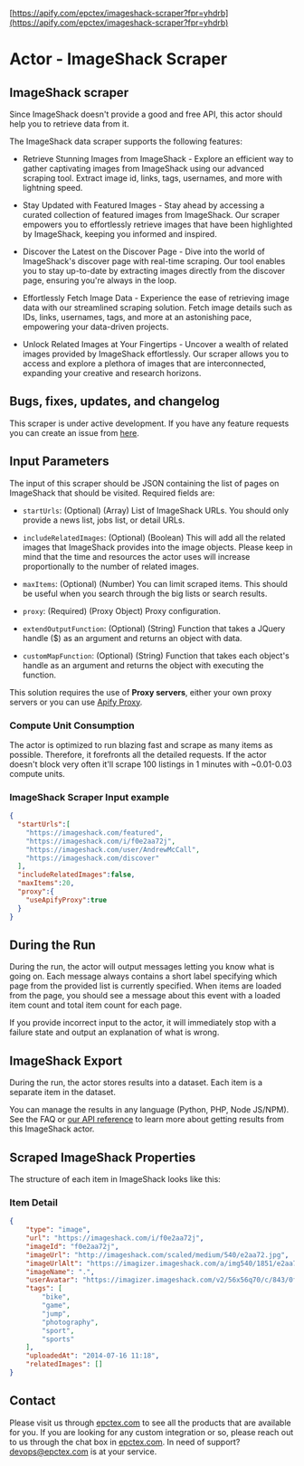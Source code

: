 [https://apify.com/epctex/imageshack-scraper?fpr=yhdrb](https://apify.com/epctex/imageshack-scraper?fpr=yhdrb)

# Actor - ImageShack Scraper

## ImageShack scraper

Since ImageShack doesn't provide a good and free API, this actor should help you to retrieve data from it.

The ImageShack data scraper supports the following features:

-   Retrieve Stunning Images from ImageShack - Explore an efficient way to gather captivating images from ImageShack using our advanced scraping tool. Extract image id, links, tags, usernames, and more with lightning speed.

-   Stay Updated with Featured Images - Stay ahead by accessing a curated collection of featured images from ImageShack. Our scraper empowers you to effortlessly retrieve images that have been highlighted by ImageShack, keeping you informed and inspired.

-   Discover the Latest on the Discover Page - Dive into the world of ImageShack's discover page with real-time scraping. Our tool enables you to stay up-to-date by extracting images directly from the discover page, ensuring you're always in the loop.

-   Effortlessly Fetch Image Data - Experience the ease of retrieving image data with our streamlined scraping solution. Fetch image details such as IDs, links, usernames, tags, and more at an astonishing pace, empowering your data-driven projects.

-   Unlock Related Images at Your Fingertips - Uncover a wealth of related images provided by ImageShack effortlessly. Our scraper allows you to access and explore a plethora of images that are interconnected, expanding your creative and research horizons.

## Bugs, fixes, updates, and changelog

This scraper is under active development. If you have any feature requests you can create an issue from [here](https://github.com/epctex/imageshack-scraper/issues).


## Input Parameters

The input of this scraper should be JSON containing the list of pages on ImageShack that should be visited. Required fields are:

- `startUrls`: (Optional) (Array) List of ImageShack URLs. You should only provide a news list, jobs list, or detail URLs.

- `includeRelatedImages`: (Optional) (Boolean) This will add all the related images that ImageShack provides into the image objects. Please keep in mind that the time and resources the actor uses will increase proportionally to the number of related images.

- `maxItems`: (Optional) (Number) You can limit scraped items. This should be useful when you search through the big lists or search results.

- `proxy`: (Required) (Proxy Object) Proxy configuration.

- `extendOutputFunction`: (Optional) (String) Function that takes a JQuery handle ($) as an argument and returns an object with data.

- `customMapFunction`: (Optional) (String) Function that takes each object's handle as an argument and returns the object with executing the function.

This solution requires the use of **Proxy servers**, either your own proxy servers or you can use [Apify Proxy](https://www.apify.com/docs/proxy).

### Compute Unit Consumption

The actor is optimized to run blazing fast and scrape as many items as possible. Therefore, it forefronts all the detailed requests. If the actor doesn't block very often it'll scrape 100 listings in 1 minutes with ~0.01-0.03 compute units.

### ImageShack Scraper Input example

```json
{
  "startUrls":[
    "https://imageshack.com/featured",
    "https://imageshack.com/i/f0e2aa72j",
    "https://imageshack.com/user/AndrewMcCall",
    "https://imageshack.com/discover"
  ],
  "includeRelatedImages":false,
  "maxItems":20,
  "proxy":{
    "useApifyProxy":true
  }
}

```

## During the Run

During the run, the actor will output messages letting you know what is going on. Each message always contains a short label specifying which page from the provided list is currently specified.
When items are loaded from the page, you should see a message about this event with a loaded item count and total item count for each page.

If you provide incorrect input to the actor, it will immediately stop with a failure state and output an explanation of what is wrong.

## ImageShack Export

During the run, the actor stores results into a dataset. Each item is a separate item in the dataset.

You can manage the results in any language (Python, PHP, Node JS/NPM). See the FAQ or <a href="https://www.apify.com/docs/api" target="blank">our API reference</a> to learn more about getting results from this ImageShack actor.

## Scraped ImageShack Properties

The structure of each item in ImageShack looks like this:

### Item Detail

```json
{
	"type": "image",
	"url": "https://imageshack.com/i/f0e2aa72j",
	"imageId": "f0e2aa72j",
	"imageUrl": "http://imageshack.com/scaled/medium/540/e2aa72.jpg",
	"imageUrlAlt": "https://imagizer.imageshack.com/a/img540/1851/e2aa72.jpg",
	"imageName": ".",
	"userAvatar": "https://imagizer.imageshack.com/v2/56x56q70/c/843/0f7u.jpg",
	"tags": [
		"bike",
		"game",
		"jump",
		"photography",
		"sport",
		"sports"
	],
	"uploadedAt": "2014-07-16 11:18",
	"relatedImages": []
}
```

## Contact
Please visit us through [epctex.com](https://epctex.com) to see all the products that are available for you. If you are looking for any custom integration or so, please reach out to us through the chat box in [epctex.com](https://epctex.com). In need of support? [devops@epctex.com](mailto:devops@epctex.com) is at your service.
